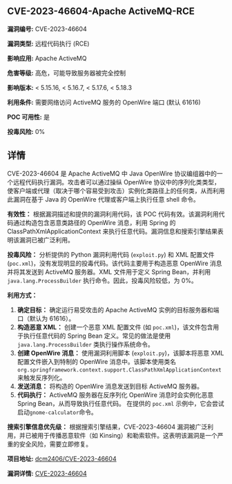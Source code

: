 ## CVE-2023-46604-Apache ActiveMQ-RCE

**漏洞编号:** CVE-2023-46604

**漏洞类型:** 远程代码执行 (RCE)

**影响应用:** Apache ActiveMQ

**危害等级:** 高危，可能导致服务器被完全控制

**影响版本:** < 5.15.16, < 5.16.7, < 5.17.6, < 5.18.3

**利用条件:** 需要网络访问 ActiveMQ 服务的 OpenWire 端口 (默认 61616)

**POC 可用性:** 是

**投毒风险:** 0%

## 详情

CVE-2023-46604 是 Apache ActiveMQ 中 Java OpenWire 协议编组器中的一个远程代码执行漏洞。攻击者可以通过操纵 OpenWire 协议中的序列化类类型，使客户端或代理（取决于哪个容易受到攻击）实例化类路径上的任何类，从而利用此漏洞在基于 Java 的 OpenWire 代理或客户端上执行任意 shell 命令。

**有效性：**
根据漏洞描述和提供的漏洞利用代码，该 POC 代码有效。该漏洞利用代码通过构造包含恶意类路径的 OpenWire 消息，利用 Spring 的 ClassPathXmlApplicationContext 来执行任意代码。漏洞信息和搜索引擎结果表明该漏洞已被广泛利用。

**投毒风险：**
分析提供的 Python 漏洞利用代码 (`exploit.py`) 和 XML 配置文件 (`poc.xml`)，没有发现明显的投毒代码。该代码主要用于构造恶意 OpenWire 消息并将其发送到 ActiveMQ 服务器。XML 文件用于定义 Spring Bean，并利用 `java.lang.ProcessBuilder` 执行命令。因此，投毒风险较低，为 0%。

**利用方式：**
1.  **确定目标：** 确定运行易受攻击的 Apache ActiveMQ 实例的目标服务器和端口（默认为 61616）。
2.  **构造恶意 XML：** 创建一个恶意 XML 配置文件 (如 `poc.xml`)，该文件包含用于执行任意代码的 Spring Bean 定义。常见的做法是使用 `java.lang.ProcessBuilder` 类执行操作系统命令。
3.  **创建 OpenWire 消息：** 使用漏洞利用脚本 (`exploit.py`)，该脚本将恶意 XML 配置文件嵌入到特制的 OpenWire 消息中。该脚本使用类名 `org.springframework.context.support.ClassPathXmlApplicationContext` 来触发反序列化。
4.  **发送消息：** 将构造的 OpenWire 消息发送到目标 ActiveMQ 服务器。
5.  **代码执行：** ActiveMQ 服务器在反序列化 OpenWire 消息时会实例化恶意 Spring Bean，从而导致执行任意代码。 在提供的 `poc.xml` 示例中，它会尝试启动`gnome-calculator`命令。

**搜索引擎信息优先级：**
根据搜索引擎结果，CVE-2023-46604 漏洞被广泛利用，并已被用于传播恶意软件（如 Kinsing）和勒索软件。这表明该漏洞是一个严重的安全风险，需要立即修复。

**项目地址:** [dcm2406/CVE-2023-46604](https://github.com/dcm2406/CVE-2023-46604)

**漏洞详情:** [CVE-2023-46604](https://nvd.nist.gov/vuln/detail/CVE-2023-46604)